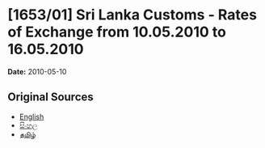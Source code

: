 # [1653/01] Sri Lanka Customs - Rates of Exchange from 10.05.2010 to 16.05.2010

**Date:** 2010-05-10

## Original Sources

- [English](https://documents.gov.lk/view/extra-gazettes/2010/5/1653-01_E.pdf)
- [සිංහල](https://documents.gov.lk/view/extra-gazettes/2010/5/1653-01_S.pdf)
- [தமிழ்](https://documents.gov.lk/view/extra-gazettes/2010/5/1653-01_T.pdf)

